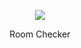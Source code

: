 <p align="center">
  <img src="https://i.ibb.co/nfC4NXL/download.png">
</p>

<p align="center">
  Room Checker
</p>
